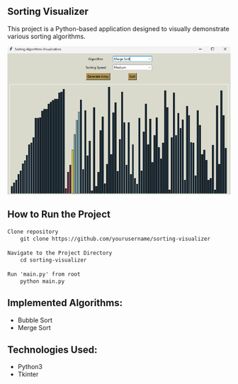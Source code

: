 ## Sorting Visualizer
This project is a Python-based application designed to visually demonstrate various sorting algorithms.

![alt text](image.png)

## How to Run the Project
```
Clone repository
    git clone https://github.com/yourusername/sorting-visualizer

Navigate to the Project Directory
    cd sorting-visualizer

Run 'main.py' from root
    python main.py
```

## Implemented Algorithms:
* Bubble Sort
* Merge Sort

## Technologies Used:
* Python3
* Tkinter
